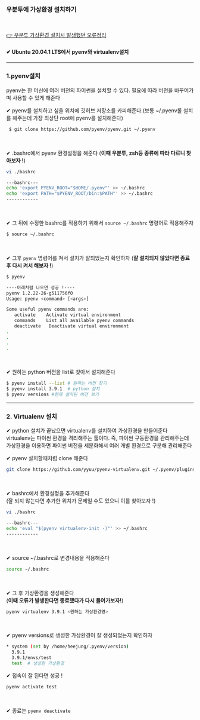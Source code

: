 ### 우분투에 가상환경 설치하기
<br>

[👉 우분투 가상환경 설치시 발생했던 오류정리](https://github.com/heejung-gjt/TIL/blob/master/linux/%EA%B0%80%EC%83%81%ED%99%98%EA%B2%BDerror.md)
<br>

#### ✔ Ubuntu 20.04.1 LTS에서 pyenv와 virtualenv설치

* * *

### 1.pyenv설치   
pyenv는 한 머신에 여러 버전의 파이썬을 설치할 수 있다. 필요에 따라 버전을 바꾸어가며 사용할 수 있게 해준다     

✔  pyenv를 설치하고 싶을 위치에 깃허브 저장소를 카피해준다.(보통 ~/.pyenv롤 설치를 해주는데 가장 최상단 root에 pyenv를 설치해준다)   

```bash
 $ git clone https://github.com/pyenv/pyenv.git ~/.pyenv
```
<br>

✔  .bashrc에서 pyenv 환경설정을 해준다
(__이때 우분투, zsh등 종류에 따라 다르니 찾아보자 !__)
```bash
vi ./bashrc

---bashrc---
echo 'export PYENV_ROOT="$HOME/.pyenv"' >> ~/.bashrc
echo 'export PATH="$PYENV_ROOT/bin:$PATH"' >> ~/.bashrc
------------

```
<br>

✔  그 뒤에 수정한 bashrc를 적용하기 위해서 
```source ~/.bashrc``` 명령어로 적용해주자  
```bash
$ source ~/.bashrc
```  
<br>

✔  그후 ```pyenv``` 명령어를 쳐서 설치가 잘되었는지 확인하자 (__잘 설치되지 않았다면 종료후 다시 켜서 해보자 !__)   
```bash
$ pyenv

----아래처럼 나오면 성공 !----
pyenv 1.2.22-26-g511756f0
Usage: pyenv <command> [<args>]

Some useful pyenv commands are:
   activate    Activate virtual environment
   commands    List all available pyenv commands
   deactivate   Deactivate virtual environment
.
.
.
.

```
<br>

✔  원하는 python 버전을 list로 찾아서 설치해준다   

```bash
$ pyenv install --list # 원하는 버전 찾기
$ pyenv install 3.9.1  # python 설치
$ pyenv versions #현재 설치된 버전 보기
``` 
* * *

### 2. Virtualenv 설치
✔  python 설치가 끝났으면 virtualenv를 설치하여 가상환경을 만들어준다     
 virtualenv는 파이썬 환경을 격리해주는 툴이다. 즉, 파이썬 구동환경을 관리해주는데 가상환경을 이용하면 파이썬 버전을 세분화해서 여러 개별 환경으로 구분해 관리해준다      

✔  pyenv 설치할때처럼 clone 해준다
  ```bash
  git clone https://github.com/yyuu/pyenv-virtualenv.git ~/.pyenv/plugins/pyenv-virtualenv

  ```
  <br>

✔  bashrc에서 환경설정을 추가해준다   
(잘 되지 않는다면 추가한 위치가 문제일 수도 있으니 이를 찾아보자 !)

```bash
vi ./bashrc

---bashrc---
echo 'eval "$(pyenv virtualenv-init -)"' >> ~/.bashrc
------------
```
<br>

✔  source ~/.bashrc로 변경내용을 적용해준다
```bash
source ~/.bashrc
```
<br>

✔  그 후 가상환경을 생성해준다    
(__이때 오류가 발생한다면 종료했다가 다시 들어가보자!__)
```bash
pyenv virtualenv 3.9.1 <원하는 가상환경명>
```
<br>

✔  pyenv versions로 생성한 가상환경이 잘 생성되었는지 확인하자   

```bash
* system (set by /home/heejung/.pyenv/version)
  3.9.1
  3.9.1/envs/test
  test  # 생성한 가상환경
```

✔  접속이 잘 된다면 성공 !
```bash
pyenv activate test
```
<br>

✔  종료는 ```pyenv deactivate```